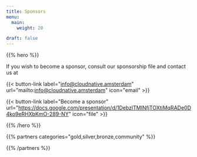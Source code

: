 ```yaml
---
title: Sponsors
menu:
  main:
    weight: 20

draft: false
---
```


{{% hero %}}

If you wish to become a sponsor, consult our sponsorship file and contact us at

{{< button-link label="info@cloudnative.amsterdam"
                url="mailto:info@cloudnative.amsterdam"
                icon="email" >}}

{{< button-link label="Become a sponsor"
                url="https://docs.google.com/presentation/d/1DebzlTMINfjTOXtiMqRADe0D4ko9eRHXbKmO-289-NY"
                icon="file" >}}



{{% /hero %}}

{{% partners categories="gold,silver,bronze,community" %}}

{{% /partners %}}
